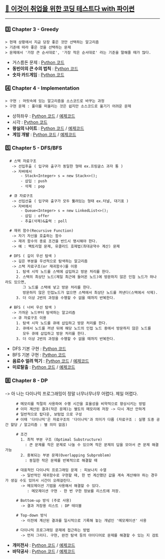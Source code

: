 ## [📗 이것이 취업을 위한 코딩 테스트다 with 파이썬](https://github.com/ndb796/python-for-coding-test)     
---

### 3️⃣ Chapter 3 - Greedy
```
> 현재 상황에서 지금 당장 좋은 것만 선택하는 알고리즘  
> 기준에 따라 좋은 것을 선택하는 문제  
> 문제에서 '가장 큰 순서대로', '가장 작은 순서대로' 라는 기준을 말해줄 때가 많다.
```
- 거스름돈 문제 : [Python 코드](https://github.com/yougi8/CodingTestStudy/blob/main/%EC%9D%B4%EC%BD%94%ED%85%8C/ch3_Greedy/ch3_1_change.py)     
- **동빈이의 큰 수의 법칙** : [Python 코드](https://github.com/yougi8/CodingTestStudy/blob/main/%EC%9D%B4%EC%BD%94%ED%85%8C/ch3_Greedy/ch3_2_ndb.py)       
- **숫자 카드게임** : [Python 코드](https://github.com/yougi8/CodingTestStudy/blob/main/%EC%9D%B4%EC%BD%94%ED%85%8C/ch3_Greedy/ch3_2_card.py)  
### 4️⃣ Chapter 4 - Implementation
```
> 구현 : 머릿속에 있는 알고리즘을 소스코드로 바꾸는 과정  
> 구현 문제 : 풀이를 떠올리는 것은 쉽지만 소스코드로 옮기기 어려운 문제  
```
* 상하좌우 :  [Python 코드](https://github.com/yougi8/CodingTestStudy/blob/main/%EC%9D%B4%EC%BD%94%ED%85%8C/ch4_Implementation/ex_4_1_updown.py) / [예제코드](https://github.com/yougi8/CodingTestStudy/blob/main/%EC%9D%B4%EC%BD%94%ED%85%8C/ch4_Implementation/ex_4_1_updown_sample.py)
* 시각 :  [Python 코드](https://github.com/yougi8/CodingTestStudy/blob/main/%EC%9D%B4%EC%BD%94%ED%85%8C/ch4_Implementation/ex_4_2_view.py)     
* **왕실의 나이트** :  [Python 코드](https://github.com/yougi8/CodingTestStudy/blob/main/%EC%9D%B4%EC%BD%94%ED%85%8C/ch4_Implementation/kingdom_knight.py) / [예제코드](https://github.com/yougi8/CodingTestStudy/blob/main/%EC%9D%B4%EC%BD%94%ED%85%8C/ch4_Implementation/kingdom_knight_sample.py)    
* **게임 개발** :  [Python 코드](https://github.com/yougi8/CodingTestStudy/blob/main/%EC%9D%B4%EC%BD%94%ED%85%8C/ch4_Implementation/game.py) / [예제코드](https://github.com/yougi8/CodingTestStudy/blob/main/%EC%9D%B4%EC%BD%94%ED%85%8C/ch4_Implementation/game_sample.py)
### 5️⃣ Chapter 5 - DFS/BFS
```  
  # 스택 자료구조  
   -> 선입후출 ( 입구와 출구가 동일한 형태 ex.프링글스 과자 통 )  
   -> 자바에서  
       - Stack<Integer> s = new Stack<>();  
       - 삽입 : push  
       - 삭제 : pop  
```       
```       
  # 큐 자료구조  
   -> 선입선출 ( 입구와 출구가 모두 뚫려있는 형태 ex.터널, 대기표 )  
   -> 자바에서 
       - Queue<Integer> s = new LinkedList<>();  
       - 삽입 : offer  
       - 추출(삭제)&출력 : poll  
```       
```      
  # 재귀 함수(Recursive Function)  
   -> 자기 자신을 호출하는 함수  
   -> 재귀 함수의 종료 조건을 반드시 명시해야 한다.  
   -> 예 : 팩토리얼 문제, 유클리드 호제법(최대공약수 계산) 문제  
```   
```   
  # DFS ( 깊이 우선 탐색 )  
   -> 깊은 부분을 우선적으로 탐색하는 알고리즘  
   -> 스택 자료구조(or 재귀함수)를 이용 
     1. 탐색 시작 노드를 스택에 삽입하고 방문 처리를 한다.  
     2. 스택의 최상단 노드(제일 최근에 들어온 노드)에 방문하지 않은 인접 노드가 하나라도 있으면, 
        그 노드를 스택에 넣고 방문 처리를 한다.  
        방문하지 않은 인접노드가 없으면 스택에서 최상단 노드를 꺼낸다(스택에서 삭제).  
     3. 더 이상 2번의 과정을 수행할 수 없을 때까지 반복한다.   
```  
``` 
  # BFS ( 너비 우선 탐색 )  
   -> 가까운 노드부터 탐색하는 알고리즘  
   -> 큐 자료구조 이용  
     1. 탐색 시작 노드를 큐에 삽입하고 방문 처리를 한다.  
     2. 큐에서 노드를 꺼낸 뒤에 해당 노드의 인접 노드 중에서 방문하지 않은 노드를 
        모두 큐에 삽입하고 방문 처리를 한다.  
     3. 더 이상 2번의 과정을 수행할 수 없을 때까지 반복한다.  
```  
 - DFS 기본 구현 : [Python 코드](https://github.com/yougi8/CodingTestStudy/blob/main/%EC%9D%B4%EC%BD%94%ED%85%8C/ch5_DFS%3ABFS/dfs.py)   
 - BFS 기본 구현 : [Python 코드](https://github.com/yougi8/CodingTestStudy/blob/main/%EC%9D%B4%EC%BD%94%ED%85%8C/ch5_DFS%3ABFS/bfs.py)  
 - **음료수 얼려 먹기** : [Python 코드](https://github.com/yougi8/CodingTestStudy/blob/main/%EC%9D%B4%EC%BD%94%ED%85%8C/ch5_DFS%3ABFS/drink_sample.py) / [예제코드](https://github.com/yougi8/CodingTestStudy/blob/main/%EC%9D%B4%EC%BD%94%ED%85%8C/ch5_DFS%3ABFS/drink_sample.py)
 - **미로탈출** : [Python 코드](https://github.com/yougi8/CodingTestStudy/blob/main/%EC%9D%B4%EC%BD%94%ED%85%8C/ch5_DFS%3ABFS/maze_sample.py) / [예제코드](https://github.com/yougi8/CodingTestStudy/blob/main/%EC%9D%B4%EC%BD%94%ED%85%8C/ch5_DFS%3ABFS/maze_sample.py)  
### 8️⃣ Chapter 8 - DP
 -> 아 나는 다이나믹 프로그래밍이 정말 너무너무너무 어렵다. 제일 어렵다.
```
     # 메모리를 적절히 사용하여 수행 시간을 효율성을 비약적으로 향상시키는 방법  
     # 이미 계산된 결과(작은 문제)는 별도의 메모리에 저장 -> 다시 계산 안하게  
     # 일반적으로 탑다운, 보텀업 으로 구성  
     # 이때 '다이나믹'은 자료구조의 '다이나믹'과 의미가 다름 (자료구조 : 실행 도중 공간 할당 / 알고리즘 : 별 의미 없음)
```
```
     # 조건  
       1. 최적 부분 구조 (Optimal Substructure)  
         : 큰 문제를 작은 문제로 나눌 수 있으며 작은 문제의 답을 모아서 큰 문제 해결 가능  
       2. 중복되는 부분 문제(Overlapping Subproblem)  
         : 동일한 작은 문제를 반복적으로 해결할 때
```
```
     # 대표적인 다이나믹 프로그래밍 문제 : 피보나치 수열  
       -> 일반적인 재귀함수로 구현할 때, 한 번 계산했던 값을 계속 계산해야 하는 경우가 생길 수도 있어서 시간이 오래걸린다.  
       -> 메모제이션 기법을 사용해서 해결할 수 있다.  
          : 메모제이션 구현 - 한 번 구한 정보를 리스트에 저장.
```
```
     # Bottom-up 방식 (주로 사용)  
       -> 결과 저장용 리스트 : DP 테이블
```
```
     # Top-down 방식  
       -> 이전에 계산된 결과를 일시적으로 기록해 놓는 개념인 '메모제이션' 사용
```
```
     # 다이나믹 프로그래밍 문제에 접근하는 방법  
       -> 먼저 그리디. 구현, 완전 탐색 등의 아이디어로 문제를 해결할 수 있는 지 검토
```
 - **개미전사** : [Python 코드](https://github.com/yougi8/CodingTestStudy/blob/main/%EC%9D%B4%EC%BD%94%ED%85%8C/ch8_DP/dp_ant.py) / [예제코드](https://github.com/ndb796/python-for-coding-test/blob/master/8/6.py)
 - **바닥공사** : [Python 코드](https://github.com/yougi8/CodingTestStudy/blob/main/%EC%9D%B4%EC%BD%94%ED%85%8C/ch8_DP/dp_floor.py) / [예제코드](https://github.com/ndb796/python-for-coding-test/blob/master/8/7.py)

